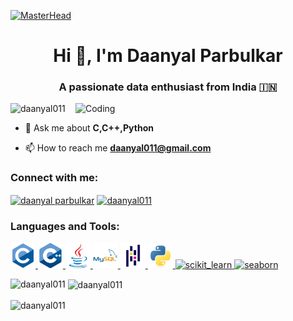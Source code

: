 [![MasterHead](https://camo.githubusercontent.com/ba9f3bd30647e352a3f5e1e45eb45c6ec7bad6155cd16aaedf4a426738da0ca5/68747470733a2f2f696e646f616e616c79746963612e636f6d2f7374617469632f696d616765732f62616e6e6572722e676966)](https://rishavchanda.io)
<h1 align="center">Hi 👋, I'm Daanyal Parbulkar</h1>
<h3 align="center">A passionate data enthusiast from India 🇮🇳</h3>

<img align="right" alt="Coding" width="400" src="https://media.tenor.com/4DEF84bYG2AAAAAd/stray-programming.gif">

<p align="left"> <img src="https://komarev.com/ghpvc/?username=daanyal011&label=Profile%20views&color=0e75b6&style=flat" alt="daanyal011" /> </p>

- 💬 Ask me about **C,C++,Python**

- 📫 How to reach me **daanyal011@gmail.com**


<h3 align="left">Connect with me:</h3>
<p align="left">
<a href="https://www.linkedin.com/in/daanyal-parbulkar-02a764228" target="blank"><img align="center" src="https://raw.githubusercontent.com/rahuldkjain/github-profile-readme-generator/master/src/images/icons/Social/linked-in-alt.svg" alt="daanyal parbulkar" height="30" width="40" /></a>
<a href="https://www.hackerrank.com/daanyal011" target="blank"><img align="center" src="https://raw.githubusercontent.com/rahuldkjain/github-profile-readme-generator/master/src/images/icons/Social/hackerrank.svg" alt="daanyal011" height="30" width="40" /></a>
</p>

<h3 align="left">Languages and Tools:</h3>
<p align="left"> <a href="https://www.cprogramming.com/" target="_blank" rel="noreferrer"> <img src="https://raw.githubusercontent.com/devicons/devicon/master/icons/c/c-original.svg" alt="c" width="40" height="40"/> </a> <a href="https://www.w3schools.com/cpp/" target="_blank" rel="noreferrer"> <img src="https://raw.githubusercontent.com/devicons/devicon/master/icons/cplusplus/cplusplus-original.svg" alt="cplusplus" width="40" height="40"/> </a> <a href="https://www.java.com" target="_blank" rel="noreferrer"> <img src="https://raw.githubusercontent.com/devicons/devicon/master/icons/java/java-original.svg" alt="java" width="40" height="40"/> </a> <a href="https://www.mysql.com/" target="_blank" rel="noreferrer"> <img src="https://raw.githubusercontent.com/devicons/devicon/master/icons/mysql/mysql-original-wordmark.svg" alt="mysql" width="40" height="40"/> </a> <a href="https://pandas.pydata.org/" target="_blank" rel="noreferrer"> <img src="https://raw.githubusercontent.com/devicons/devicon/2ae2a900d2f041da66e950e4d48052658d850630/icons/pandas/pandas-original.svg" alt="pandas" width="40" height="40"/> </a> <a href="https://www.python.org" target="_blank" rel="noreferrer"> <img src="https://raw.githubusercontent.com/devicons/devicon/master/icons/python/python-original.svg" alt="python" width="40" height="40"/> </a> <a href="https://scikit-learn.org/" target="_blank" rel="noreferrer"> <img src="https://upload.wikimedia.org/wikipedia/commons/0/05/Scikit_learn_logo_small.svg" alt="scikit_learn" width="40" height="40"/> </a> <a href="https://seaborn.pydata.org/" target="_blank" rel="noreferrer"> <img src="https://seaborn.pydata.org/_images/logo-mark-lightbg.svg" alt="seaborn" width="40" height="40"/> </a> </p>

<p><img align="left" src="https://github-readme-stats.vercel.app/api/top-langs?username=daanyal011&show_icons=true&locale=en&layout=compact" alt="daanyal011" /></p>

<p>&nbsp;<img align="center" src="https://github-readme-stats.vercel.app/api?username=daanyal011&show_icons=true&locale=en" alt="daanyal011" /></p>

<p><img align="center" src="https://github-readme-streak-stats.herokuapp.com/?user=daanyal011&" alt="daanyal011" /></p>
